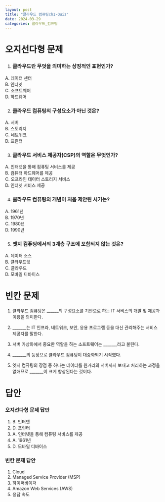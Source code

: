 ```yaml
---
layout: post
title: "클라우드 컴퓨팅ch1-Quiz"
date: 2024-03-29
categories: 클라우드_컴퓨팅
---
```

# 오지선다형 문제

1. ### 클라우드란 무엇을 의미하는 상징적인 표현인가?  
A. 데이터 센터  
B. 인터넷  
C. 소프트웨어  
D. 하드웨어  

2. ### 클라우드 컴퓨팅의 구성요소가 아닌 것은?  
A. 서버  
B. 스토리지  
C. 네트워크  
D. 프린터  

3. ### 클라우드 서비스 제공자(CSP)의 역할은 무엇인가?
A. 인터넷을 통해 컴퓨팅 서비스를 제공  
B. 컴퓨터 하드웨어를 제공  
C. 오프라인 데이터 스토리지 서비스  
D. 인터넷 서비스 제공  

4. ### 클라우드 컴퓨팅의 개념이 처음 제안된 시기는?  
A. 1961년  
B. 1970년  
C. 1980년  
D. 1990년  

5. ### 엣지 컴퓨팅에서의 3계층 구조에 포함되지 않는 것은?  
A. 데이터 소스  
B. 클라우드렛  
C. 클라우드  
D. 모바일 디바이스  

# 빈칸 문제  
1. 클라우드 컴퓨팅은 ______의 구성요소를 기반으로 하는 IT 서비스의 개발 및 제공과 이용을 의미한다.  

2. _______는 IT 인프라, 네트워크, 보안, 응용 프로그램 등을 대신 관리해주는 서비스 제공자를 말한다.  

3. 서버 가상화에서 중요한 역할을 하는 소프트웨어는 _______라고 불린다.  

4. _______의 등장으로 클라우드 컴퓨팅이 대중화되기 시작했다.  

5. 엣지 컴퓨팅의 장점 중 하나는 데이터를 원거리의 서버까지 보내고 처리하는 과정을 없애므로 _______이 크게 향상된다는 것이다.  

# 답안  
### 오지선다형 문제 답안  
1. B. 인터넷  
2. D. 프린터  
3. A. 인터넷을 통해 컴퓨팅 서비스를 제공  
4. A. 1961년  
5. D. 모바일 디바이스  

### 빈칸 문제 답안  
1. Cloud  
2. Managed Service Provider (MSP)  
3. 하이퍼바이저  
4. Amazon Web Services (AWS)  
5. 응답 속도  
